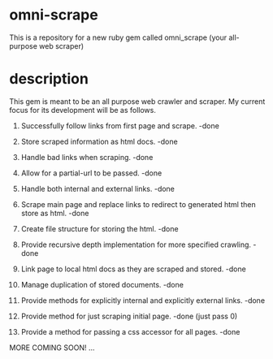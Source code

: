 # omni-scrape

This is a repository for a new ruby gem called omni_scrape (your all-purpose web scraper)

# description

This gem is meant to be an all purpose web crawler and scraper.  My current focus for its development will be as follows.

1. Successfully follow links from first page and scrape. -done

2. Store scraped information as html docs.  -done 

3. Handle bad links when scraping. -done

4. Allow for a partial-url to be passed. -done

5. Handle both internal and external links. -done

6. Scrape main page and replace links to redirect to generated html then store as html. -done

7. Create file structure for storing the html.  -done

8. Provide recursive depth implementation for more specified crawling. -done

9. Link page to local html docs as they are scraped and stored. -done

9. Manage duplication of stored documents. -done

10. Provide methods for explicitly internal and explicitly external links. -done

11. Provide method for just scraping initial page. -done (just pass 0)

12. Provide a method for passing a css accessor for all pages. -done

MORE COMING SOON! ...



